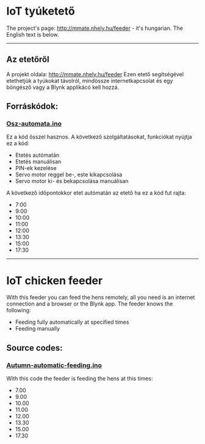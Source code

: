 # IoT tyúketető
The project's page: http://mmate.nhely.hu/feeder - it's hungarian.
The English text is below.

---------------------------------------------------------
## Az etetőről
A projekt oldala: http://mmate.nhely.hu/feeder
Ezen etető segítségével etethetjük a tyúkokat távolról, mindössze internetkapcsolat és egy böngésző vagy a Blynk applikácó kell hozzá.

## Forráskódok: 
### [Osz-automata.ino](https://github.com/MMate2007/IoT-chicken-feeder/blob/main/Source-codes/Hungarian-codes/Osz-automata.ino)
Ez a kód ősszel hasznos. A következő szolgáltatásokat, funkciókat nyújtja ez a kód:
* Etetés autómatán
* Etetés manuálisan
* PIN-ek kezelése
* Servo motor reggel be-, este kikapcsolása
* Servo motor ki- és bekapcsolása manuálisan

A következő időpontokkor etet autómatán az etető ha ez a kód fut rajta:
* 7:00
* 9:00
* 10:00
* 11:00
* 12:00
* 13:30
* 15:00
* 17:30
----------------------------------------------------------------------------------------------------------------------
# IoT chicken feeder
With this feeder you can feed the hens remotely, all you need is an internet connection and a browser or the Blynk app.
The feeder knows the following:
* Feeding fully automatically at specified times
* Feeding manually

## Source codes:
### [Autumn-automatic-feeding.ino](https://github.com/MMate2007/IoT-chicken-feeder/blob/main/Source-codes/English-codes/Autum-automatic-feeding.ino)
With this code the feeder is feeding the hens at this times:
* 7.00
* 9.00
* 10.00
* 11.00
* 12.00
* 13.30
* 15.00
* 17.30
